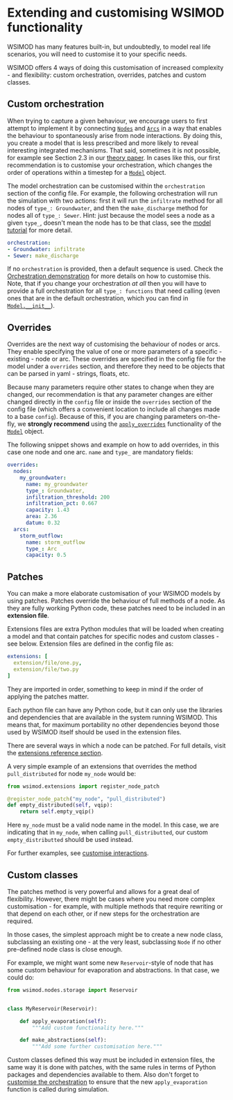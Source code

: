 # Extending and customising WSIMOD functionality

WSIMOD has many features built-in, but undoubtedly, to model real life scenarios, you will need to customise it to your specific needs.

WSIMOD offers 4 ways of doing this customisation of increased complexity - and flexibility: custom orchestration, overrides, patches and custom classes.

## Custom orchestration

When trying to capture a given behaviour, we encourage users to first attempt to implement it by connecting [`Nodes`](reference-nodes.md#wsimod.nodes.nodes.Node) and [`Arcs`](reference-arcs.md#wsimod.arcs.arcs.Arc) in a way that enables the behaviour to spontaneously arise from node interactions. By doing this, you create a model that is less prescribed and more likely to reveal interesting integrated mechanisms. That said, sometimes it is not possible, for example see Section 2.3 in our [theory paper](https://doi.org/10.5194/gmd-17-4495-2024). In cases like this, our first recommendation is to customise your orchestration, which changes the order of operations within a timestep for a [`Model`](reference-model.md#wsimod.orchestration.model.Model) object.

The model orchestration can be customised within the `orchestration` section of the config file. For example, the following orchestration will run the simulation with two actions: first it will run the `infiltrate` method for all nodes of `type_: Groundwater`, and then the `make_discharge` method for nodes all of `type_: Sewer`. Hint: just because the model sees a node as a given `type_`, doesn't mean the node has to be that class, see the [model tutorial](wsimod_models.md/#nodes) for more detail.

```yaml
orchestration:
- Groundwater: infiltrate
- Sewer: make_discharge
```

If no `orchestration` is provided, then a default sequence is used. Check the [Orchestration demonstration](./../demo/scripts/oxford_demo/#orchestration) for more details on how to customise this. Note, that if you change your orchestration *at all* then you will have to provide a full orchestration for all `type_: functions` that need calling (even ones that are in the default orchestration, which you can find in [`Model.__init__`](reference-model.md#Model.__init__)).

## Overrides

Overrides are the next way of customising the behaviour of nodes or arcs. They enable specifying the value of one or more parameters of a specific - existing - node or arc. These overrides are specified in the config file for the model under a `overrides` section, and therefore they need to be objects that can be parsed in yaml - strings, floats, etc.

Because many parameters require other states to change when they are changed, our recommendation is that any parameter changes are either changed directly in the `config` file or inside the `overrides` section of the config file (which offers a convenient location to include all changes made to a base `config`). Because of this, if you are changing parameters on-the-fly, we **strongly recommend** using the [`apply_overrides`](reference-model.md#wsimod.orchestration.model.Model.apply_overrides) functionality of the [`Model`](reference-model.md#wsimod.orchestration.model.Model) object.

The following snippet shows and example on how to add overrides, in this case one node and one arc. `name` and `type_` are mandatory fields:

```yaml
overrides:
  nodes:
    my_groundwater:
      name: my_groundwater
      type_: Groundwater,
      infiltration_threshold: 200
      infiltration_pct: 0.667
      capacity: 1.43
      area: 2.36
      datum: 0.32
  arcs:
    storm_outflow:
      name: storm_outflow
      type_: Arc
      capacity: 0.5
```

## Patches

You can make a more elaborate customisation of your WSIMOD models by using patches. Patches override the behaviour of full methods of a node. As they are fully working Python code, these patches need to be included in an **extension file**.

Extensions files are extra Python modules that will be loaded when creating a model and that contain patches for specific nodes and custom classes - see below. Extension files are defined in the config file as:

```yaml
extensions: [
  extension/file/one.py,
  extension/file/two.py
]
```

They are imported in order, something to keep in mind if the order of applying the patches matter.

Each python file can have any Python code, but it can only use the libraries and dependencies that are available in the system running WSIMOD. This means that, for maximum portability no other dependencies beyond those used by WSIMOD itself should be used in the extension files.

There are several ways in which a node can be patched. For full details, visit the [extensions reference section](./reference-extensions.md).

A very simple example of an extensions that overrides the method `pull_distributed` for node `my_node` would be:

```python
from wsimod.extensions import register_node_patch

@register_node_patch("my_node", "pull_distributed")
def empty_distributed(self, vqip):
    return self.empty_vqip()
```

Here `my_node` must be a valid node name in the model. In this case, we are indicating that in `my_node`, when calling `pull_distributted`, our custom `empty_distributted` should be used instead.

For further examples, see [customise interactions](./../demo/scripts/customise_interactions.py).

## Custom classes

The patches method is very powerful and allows for a great deal of flexibility. However, there might be cases where you need more complex customisation - for example, with multiple methods that require rewriting or that depend on each other, or if new steps for the orchestration are required.

In those cases, the simplest approach might be to create a new node class, subclassing an existing one - at the very least, subclassing `Node` if no other pre-defined node class is close enough.

For example, we might want some new `Reservoir`-style of node that has some custom behaviour for evaporation and abstractions. In that case, we could do:

```python
from wsimod.nodes.storage import Reservoir


class MyReservoir(Reservoir):

    def apply_evaporation(self):
        """Add custom functionality here."""

    def make_abstractions(self):
        """Add some further customisation here."""
```

Custom classes defined this way must be included in extension files, the same way it is done with patches, with the same rules in terms of Python packages and dependencies available to them. Also don't forget to [customise the orchestration](#custom-orchestration) to ensure that the new `apply_evaporation` function is called during simulation.
